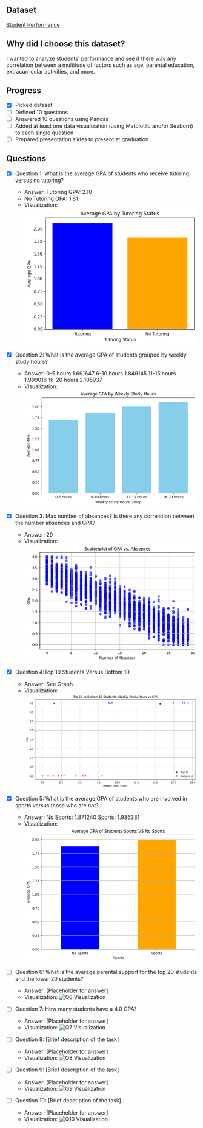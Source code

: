 ## Dataset
[Student Performance](https://www.kaggle.com/datasets/rabieelkharoua/students-performance-dataset)

## Why did I choose this dataset?
I wanted to analyze students' performance and see if there was any correlation between a multitude of factors such as age, parental education, extracurricular activities, and more.



## Progress
- [X] Picked dataset
- [ ] Defined 10 questions
- [ ] Answered 10 questions using Pandas
- [ ] Added at least one data visualization (using Matplotlib and/or Seaborn) to each single question
- [ ] Prepared presentation slides to present at graduation

## Questions
- [X] Question 1: What is the average GPA of students who receive tutoring versus no tutoring?
  - Answer: Tutoring GPA: 2.10
  - No Tutoring GPA: 1.81
  - Visualization: ![Q1 Visualization](./Question1.png)
    
- [X] Question 2: What is the average GPA of students grouped by weekly study hours?
  - Answer: 0-5 hours  1.691647
     6-10 hours  1.849145
    11-15 hours  1.999016
    16-20 hours  2.105937
  - Visualization: ![Q2 Visualization](./Question2.png)

- [X] Question 3: Max number of absences? Is there any correlation between the number absences and GPA?
  - Answer: 29
  - Visualization: ![Q3 Visualization](./Question3.png)

- [X] Question 4:Top 10 Students Versus Bottom 10
  - Answer: See Graph
  - Visualization: ![Q4 Visualization](./Question4.png)

- [X] Question 5: What is the average GPA of students who are involved in sports versus those who are not?
  - Answer: No Sports: 1.871240
  Sports: 1.986381
  - Visualization: ![Q5 Visualization](./Question5.png)

- [ ] Question 6: What is the average parental support for the top 20 students and the lower 20 students?
  - Answer: [Placeholder for answer]
  - Visualization: ![Q6 Visualization](https://example.com/path-to-image-6.png)

- [ ] Question 7: How many students have a 4.0 GPA?
  - Answer: [Placeholder for answer]
  - Visualization: ![Q7 Visualization](https://example.com/path-to-image-7.png)

- [ ] Question 8: [Brief description of the task]
  - Answer: [Placeholder for answer]
  - Visualization: ![Q8 Visualization](https://example.com/path-to-image-8.png)

- [ ] Question 9: [Brief description of the task]
  - Answer: [Placeholder for answer]
  - Visualization: ![Q9 Visualization](https://example.com/path-to-image-9.png)

- [ ] Question 10: [Brief description of the task]
  - Answer: [Placeholder for answer]
  - Visualization: ![Q10 Visualization](https://example.com/path-to-image-10.png)
